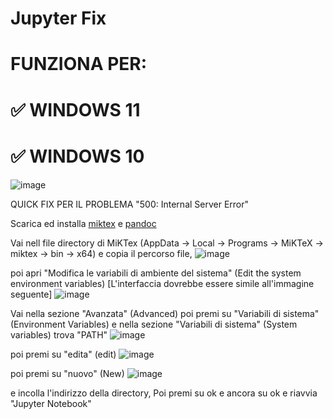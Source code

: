 # Jupyter Fix
# FUNZIONA PER:
# ✅ WINDOWS 11
# ✅ WINDOWS 10




![image](https://github.com/Ricky-bruh/Jupyter_Fix/assets/113943400/d55a4486-1cbe-47b8-a3a0-3db2dd4676e1)

   QUICK FIX PER IL PROBLEMA "500: Internal Server Error"

Scarica ed installa [miktex](https://miktex.org/howto/download-miktex) e [pandoc](https://github.com/jgm/pandoc/releases/tag/3.1.12.2)

Vai nell file directory di MiKTex (AppData -> Local -> Programs -> MiKTeX -> miktex -> bin -> x64) e copia il percorso file,
![image](https://github.com/Ricky-bruh/Jupyter_Fix/assets/113943400/e45281f8-982f-49d1-aff3-21ffd88cb8f3)

poi apri "Modifica le variabili di ambiente del sistema" (Edit the system environment variables) [L'interfaccia dovrebbe essere simile all'immagine seguente]
![image](https://github.com/Ricky-bruh/Jupyter_Fix/assets/113943400/f76f750e-d236-47a1-aa1c-bc8c0b32a158)

Vai nella sezione "Avanzata" (Advanced) poi premi su "Variabili di sistema" (Environment Variables) e nella sezione "Variabili di sistema" (System variables) trova "PATH"
![image](https://github.com/Ricky-bruh/Jupyter_Fix/assets/113943400/293126f9-a34d-491b-b28e-94e2e1b7b75d)

 poi premi su "edita" (edit)
![image](https://github.com/Ricky-bruh/Jupyter_Fix/assets/113943400/61172efd-3b40-4c7b-b03c-ad114613cd5c)

 poi premi su "nuovo" (New)
![image](https://github.com/Ricky-bruh/Jupyter_Fix/assets/113943400/c3afa4a4-73d0-459e-b010-97dcf7d2911c)


e incolla l'indirizzo della directory, Poi premi su ok e ancora su ok e riavvia "Jupyter Notebook" 

